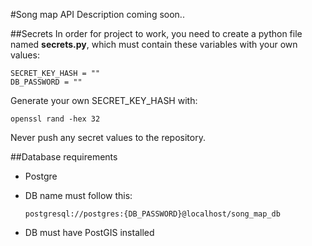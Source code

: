 #Song map API
Description coming soon..

##Secrets
In order for project to work, you need to create a python file named **secrets.py**, which must contain these variables 
with your own values: <br>
    
    SECRET_KEY_HASH = ""
    DB_PASSWORD = ""
   
Generate your own SECRET_KEY_HASH with: 

    openssl rand -hex 32
    
Never push any secret values to the repository.


##Database requirements
- Postgre
- DB name must follow this: 

      postgresql://postgres:{DB_PASSWORD}@localhost/song_map_db
    
- DB must have PostGIS installed

